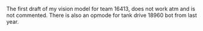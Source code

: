 The first draft of my vision model for team 16413, does not work atm and is not commented. 
There is also an opmode for tank drive 18960 bot from last year.
